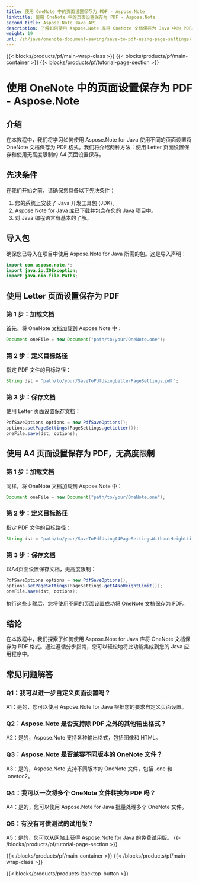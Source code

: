 ```yaml
---
title: 使用 OneNote 中的页面设置保存为 PDF - Aspose.Note
linktitle: 使用 OneNote 中的页面设置保存为 PDF - Aspose.Note
second_title: Aspose.Note Java API
description: 了解如何使用 Aspose.Note 库将 OneNote 文档保存为 Java 中的 PDF。包含不同页面设置的代码示例的分步指南。
weight: 19
url: /zh/java/onenote-document-saving/save-to-pdf-using-page-settings/
---
```


{{< blocks/products/pf/main-wrap-class >}}
{{< blocks/products/pf/main-container >}}
{{< blocks/products/pf/tutorial-page-section >}}

# 使用 OneNote 中的页面设置保存为 PDF - Aspose.Note

## 介绍

在本教程中，我们将学习如何使用 Aspose.Note for Java 使用不同的页面设置将 OneNote 文档保存为 PDF 格式。我们将介绍两种方法：使用 Letter 页面设置保存和使用无高度限制的 A4 页面设置保存。

## 先决条件

在我们开始之前，请确保您具备以下先决条件：

1. 您的系统上安装了 Java 开发工具包 (JDK)。
2. Aspose.Note for Java 库已下载并包含在您的 Java 项目中。
3. 对 Java 编程语言有基本的了解。

## 导入包

确保您已导入在项目中使用 Aspose.Note for Java 所需的包。这是导入声明：

```java
import com.aspose.note.*;
import java.io.IOException;
import java.nio.file.Paths;
```

## 使用 Letter 页面设置保存为 PDF

### 第 1 步：加载文档

首先，将 OneNote 文档加载到 Aspose.Note 中：

```java
Document oneFile = new Document("path/to/your/OneNote.one");
```

### 第 2 步：定义目标路径

指定 PDF 文件的目标路径：

```java
String dst = "path/to/your/SaveToPdfUsingLetterPageSettings.pdf";
```

### 第 3 步：保存文档

使用 Letter 页面设置保存文档：

```java
PdfSaveOptions options = new PdfSaveOptions();
options.setPageSettings(PageSettings.getLetter());
oneFile.save(dst, options);
```

## 使用 A4 页面设置保存为 PDF，无高度限制

### 第 1 步：加载文档

同样，将 OneNote 文档加载到 Aspose.Note 中：

```java
Document oneFile = new Document("path/to/your/OneNote.one");
```

### 第 2 步：定义目标路径

指定 PDF 文件的目标路径：

```java
String dst = "path/to/your/SaveToPdfUsingA4PageSettingsWithoutHeightLimit.pdf";
```

### 第 3 步：保存文档

以A4页面设置保存文档，无高度限制：

```java
PdfSaveOptions options = new PdfSaveOptions();
options.setPageSettings(PageSettings.getA4NoHeightLimit());
oneFile.save(dst, options);
```

执行这些步骤后，您将使用不同的页面设置成功将 OneNote 文档保存为 PDF。

## 结论

在本教程中，我们探索了如何使用 Aspose.Note for Java 库将 OneNote 文档保存为 PDF 格式。通过遵循分步指南，您可以轻松地将此功能集成到您的 Java 应用程序中。

## 常见问题解答

### Q1：我可以进一步自定义页面设置吗？

A1：是的，您可以使用 Aspose.Note for Java 根据您的要求自定义页面设置。

### Q2：Aspose.Note 是否支持除 PDF 之外的其他输出格式？

A2：是的，Aspose.Note 支持各种输出格式，包括图像和 HTML。

### Q3：Aspose.Note 是否兼容不同版本的 OneNote 文件？

A3：是的，Aspose.Note 支持不同版本的 OneNote 文件，包括 .one 和 .onetoc2。

### Q4：我可以一次将多个 OneNote 文件转换为 PDF 吗？

A4：是的，您可以使用 Aspose.Note for Java 批量处理多个 OneNote 文件。

### Q5：有没有可供测试的试用版？

A5：是的，您可以从网站上获得 Aspose.Note for Java 的免费试用版。
{{< /blocks/products/pf/tutorial-page-section >}}

{{< /blocks/products/pf/main-container >}}
{{< /blocks/products/pf/main-wrap-class >}}

{{< blocks/products/products-backtop-button >}}

